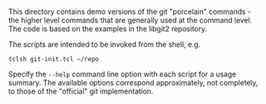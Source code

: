 This directory contains demo versions of the git "porcelain" commands - the 
higher level commands that are generally used at the command level. The code
is based on the examples in the libgit2 repository.

The scripts are intended to be invoked from the shell, e.g.

```
tclsh git-init.tcl ~/repo
```

Specify the `--help` command line option with each script for a usage summary.
The available options correspond approximately, not completely, to those of the
"official" git implementation.
